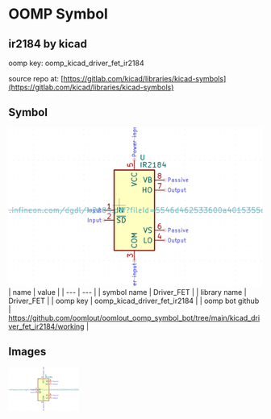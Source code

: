# OOMP Symbol  
## ir2184  by kicad  
  
oomp key: oomp_kicad_driver_fet_ir2184  
  
source repo at: [https://gitlab.com/kicad/libraries/kicad-symbols](https://gitlab.com/kicad/libraries/kicad-symbols)  
## Symbol  
  
[![working.png](working_600.png)](working.png)  
| name | value | 
| --- | --- | 
| symbol name | Driver_FET | 
| library name | Driver_FET | 
| oomp key | oomp_kicad_driver_fet_ir2184 | 
| oomp bot github | https://github.com/oomlout/oomlout_oomp_symbol_bot/tree/main/kicad_driver_fet_ir2184/working | 
## Images  
  
[![working.png](working_140.png)](working.png)  
